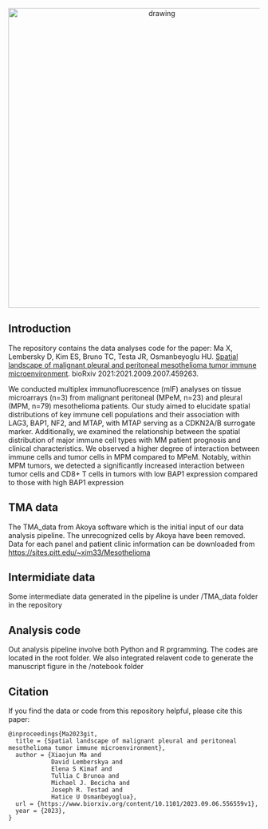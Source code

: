 <p align="center">
  <img src="https://github.com/osmanbeyoglulab/MesotheliomaSpatialAtlas_analyses/blob/main/assets/diagram.jpg" alt="drawing" width="600"/>
</p>


## Introduction

The repository contains the data analyses code for the paper: Ma X, Lembersky D, Kim ES, Bruno TC, Testa JR, Osmanbeyoglu HU. [Spatial landscape of malignant pleural and peritoneal mesothelioma tumor immune microenvironment](https://www.biorxiv.org/content/10.1101/2021.09.07.459263v3.full). bioRxiv 2021:2021.2009.2007.459263.

We conducted multiplex immunofluorescence (mIF) analyses on tissue microarrays (n=3) from malignant peritoneal (MPeM, n=23) and pleural (MPM, n=79) mesothelioma patients. Our study aimed to elucidate spatial distributions of key immune cell populations and their association with LAG3, BAP1, NF2, and MTAP, with MTAP serving as a CDKN2A/B surrogate marker. Additionally, we examined the relationship between the spatial distribution of major immune cell types with MM patient prognosis and clinical characteristics. We observed a higher degree of interaction between immune cells and tumor cells in MPM compared to MPeM. Notably, within MPM tumors, we detected a significantly increased interaction between tumor cells and CD8+ T cells in tumors with low BAP1 expression compared to those with high BAP1 expression


## TMA data

The TMA_data from Akoya software which is the initial input of our data analysis pipeline. The unrecognized cells by Akoya have been removed. Data for each panel and patient clinic information can be downloaded from https://sites.pitt.edu/~xim33/Mesothelioma

## Intermidiate data
Some intermediate data generated in the pipeline is under /TMA_data folder in the repository 

## Analysis code

Out analysis pipeline involve both Python and R prgramming. The codes are located in the root folder. We also integrated relavent code to generate the manuscript figure in the /notebook folder

## Citation
If you find the data or code from this repository helpful, please cite this paper:
```
@inproceedings{Ma2023git,
  title = {Spatial landscape of malignant pleural and peritoneal mesothelioma tumor immune microenvironment},
  author = {Xiaojun Ma and 
            David Lemberskya and 
            Elena S Kimaf and 
            Tullia C Brunoa and 
            Michael J. Becicha and 
            Joseph R. Testad and 
            Hatice U Osmanbeyoglua},
  url = {https://www.biorxiv.org/content/10.1101/2023.09.06.556559v1},
  year = {2023},
}
